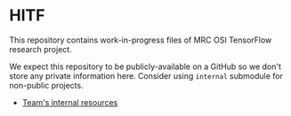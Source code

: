 HITF
====

This repository contains work-in-progress files of MRC OSI TensorFlow research
project.

We expect this repository to be publicly-available on a GitHub so we don't store
any private information here. Consider using `internal` submodule for non-public
projects.

 * [Team's internal resources](./internal/mironov/md/README.md)
